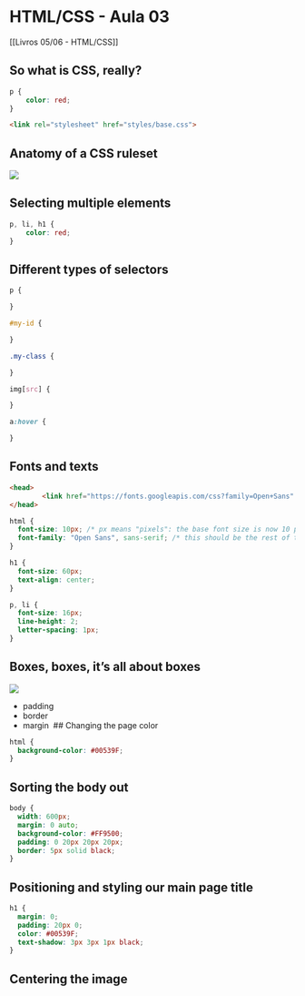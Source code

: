 # HTML/CSS - Aula 03
[[Livros 05/06 - HTML/CSS]]

## So what is CSS, really?
```css
p {
	color: red;
}
```

```html
<link rel="stylesheet" href="styles/base.css">
```

## Anatomy of a CSS ruleset
![](HTMLCSS%20-%20Aula%2003/css-declaration-small.png)

## Selecting multiple elements

```css
p, li, h1 {
	color: red;
}
```

## Different types of selectors

```css
p { 

}

#my-id {

}

.my-class {

}

img[src] {

}

a:hover {

}
```

## Fonts and texts

```html
<head>
		<link href="https://fonts.googleapis.com/css?family=Open+Sans" rel="stylesheet">
</head>
```

```css
html {
  font-size: 10px; /* px means "pixels": the base font size is now 10 pixels high  */
  font-family: "Open Sans", sans-serif; /* this should be the rest of the output you got from Google fonts */
}

h1 {
  font-size: 60px;
  text-align: center;
}

p, li {
  font-size: 16px;    
  line-height: 2;
  letter-spacing: 1px;
}

```

## Boxes, boxes, it’s all about boxes
![](HTMLCSS%20-%20Aula%2003/box-model.png)

- padding
- border
- margin
 ## Changing the page color
```css
html {
  background-color: #00539F;
}
```

## Sorting the body out
```css
body {
  width: 600px;
  margin: 0 auto;
  background-color: #FF9500;
  padding: 0 20px 20px 20px;
  border: 5px solid black;
}
```

## Positioning and styling our main page title
```css
h1 {
  margin: 0;
  padding: 20px 0;    
  color: #00539F;
  text-shadow: 3px 3px 1px black;
}
```

## Centering the image
```css 

```